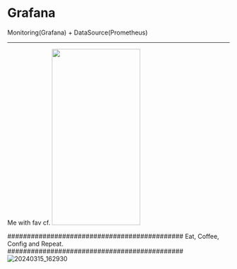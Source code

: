 # Grafana
Monitoring(Grafana) + DataSource(Prometheus)
****
Me with fav cf.
<img src="https://github.com/DangSys/Grafana/assets/168504365/14c31482-c9df-45b0-9d78-bd576a2c7a2d" width="200" height="400" />


#############################################
Eat, Coffee, Config and Repeat.
#############################################
![20240315_162930](https://github.com/DangSys/Grafana/assets/168504365/1bbbc714-ae21-4b5a-b57c-ed35b6a97da3)
